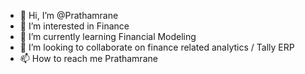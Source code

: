 - 👋 Hi, I’m @Prathamrane
- 👀 I’m interested in Finance 
- 🌱 I’m currently learning Financial Modeling 
- 💞️ I’m looking to collaborate on finance related analytics / Tally ERP 
- 📫 How to reach me Prathamrane

<!---
Prathamrane/Prathamrane is a ✨ special ✨ repository because its `README.md` (this file) appears on your GitHub profile.
You can click the Preview link to take a look at your changes.
--->
